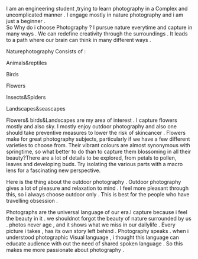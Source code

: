 I am an engineering student ,trying to learn photography in a Complex and uncomplicated manner . I engage mostly in nature photography and i am just a beginner .  
So Why do i choose Photography ? 
I pursue  nature  everytime and capture in many ways . We can redefine creativity through the surroundings . It leads to a path where our brain can think in many different ways . 

Naturephotography Consists of : 

Animals&reptiles

Birds

Flowers 

Insects&Spiders

Landscapes&seascapes 


Flowers& birds&Landscapes are my area of interest . I capture flowers mostly and also sky.
I mostly enjoy outdoor photography and also one should take preventive measures to lower the risk of skincancer . Flowers make for great photography subjects, particularly if we have a few different varieties to choose from. Their vibrant colours are almost synonymous with springtime, so what better to do than to capture them blossoming in all their beauty?There are a lot of details to be explored, from petals to pollen, leaves and developing buds. Try isolating the various parts with a macro lens for a fascinating new perspective.

Here is the thing about the outdoor photography .
Outdoor photography gives a lot of pleasure and relaxation to mind . I feel more pleasant through this, so i always choose outdoor only . This is best for the people who have travelling obsession . 

Photographs are the universal language of our era.I capture because i feel the beauty in it . we shouldnot forgot the beauty of nature surrounded by us  . photos never age , and it shows what we miss in our dailylife . Every picture i takes , has its own story left behind . 
Photography speaks . when i understood photographic Visual language , i thought  this language can educate audience with out the need of shared spoken language . So this  makes me more passionate  about photography .